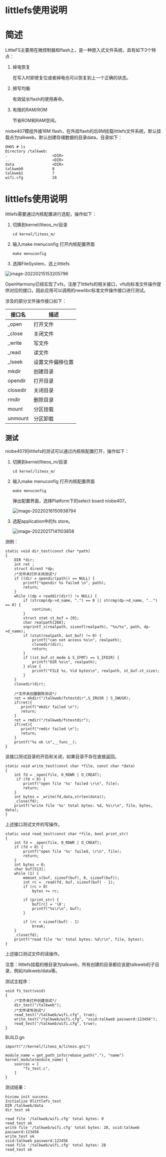 

# littlefs使用说明

# 简述

LittleFS主要用在微控制器和flash上，是一种嵌入式文件系统，具有如下3个特点：

1. 掉电恢复

   在写入时即使复位或者掉电也可以恢复到上一个正确的状态。

2. 擦写均衡

   有效延长flash的使用寿命。

3. 有限的RAM/ROM

   节省ROM和RAM空间。

niobe407模组外接16M flash，在外挂flash的后8M挂载littlefs文件系统，默认挂载点为talkweb，默认创建存储数据的目录data，目录如下：

```
OHOS # ls
Directory /talkweb:
.                    <DIR>
..                   <DIR>
data                 <DIR>
talkweb0             8
talkweb1             7
wifi.cfg             28
```



# littlefs使用说明

littlefs需要通过内核配置进行选配，操作如下：

1. 切换到kernel/liteos_m/目录

   ```
   cd kernel/liteos_m/
   ```

2. 输入make menuconfig 打开内核配置界面

   ```
   make menuconfig
   ```

3. 选择FileSystem，选上littlefs

![image-20220215153205796](figures/1.png)

OpenHarmony已经实现了vfs，注册了littlefs的相关接口，vfs向标准文件操作提供对应的接口，因此应用可以调用的newlibc标准文件操作接口进行测试。

涉及的部分文件操作接口如下：

| 接口名   | 描述             |
| -------- | ---------------- |
| _open    | 打开文件         |
| _close   | 关闭文件         |
| _write   | 写文件           |
| _read    | 读文件           |
| _lseek   | 设置文件偏移位置 |
| mkdir    | 创建目录         |
| opendir  | 打开目录         |
| closedir | 关闭目录         |
| rmdir    | 删除目录         |
| mount    | 分区挂载         |
| unmount  | 分区卸载         |

## 测试

niobe407的littlefs的测试可以通过内核核配置打开，操作如下：

1. 切换到kernel/liteos_m/目录

   ```
   cd kernel/liteos_m/
   ```

2. 输入make menuconfig 打开内核配置界面

   ```
   make menuconfig
   ```

   弹出配置界面，选择Platform下的select board niobe407。

   ![image-20220216150938794](figures/2.png)

3. 选配application中的fs store。

   ![image-20220217141103858](figures/3.png)

测例：

```
static void dir_test(const char *path)
{
    DIR *dir;
    int ret ;
    struct dirent *dp;
    /*文件夹打开关闭测试*/
    if ((dir = opendir(path)) == NULL) {
        printf("opendir %s failed \n", path);
        return;
    }
    while ((dp = readdir(dir)) != NULL) {
        if (strcmp(dp->d_name, ".") == 0 || strcmp(dp->d_name, "..") == 0) {
            continue;
        }
        struct stat st_buf = {0};
        char realpath[260];
        snprintf_s(realpath, sizeof(realpath), "%s/%s", path, dp->d_name);
        if (stat(realpath, &st_buf) != 0) {
            printf("can not access %s\n", realpath);
            closedir(dir);
            return;
        }
        if ((st_buf.st_mode & S_IFMT) == S_IFDIR) {
            printf("DIR %s\n", realpath);
        } else {
            printf("FILE %s, %ld bytes\n", realpath, st_buf.st_size);
        }
    }
    closedir(dir);

    /*文件夹创建删除测试*/
    ret = mkdir("/talkweb/fstestdir",S_IRUSR | S_IWUSR);
    if(ret){
       printf("mkdir failed \n");
       return; 
    }
    ret = rmdir("/talkweb/fstestdir");
    if(ret){
       printf("rmdir failed \n");
       return; 
    }
    printf("%s ok \n",__func__);
}
```

该接口测试目录的开启和关闭，如果目录不存在直接返回。

```
static void write_test(const char *file, const char *data)
{
    int fd = _open(file, O_RDWR | O_CREAT);
     if (fd < 0) {
        printf("open file '%s' failed \r\n", file);
        return;
    }
    int bytes = _write(fd,data,strlen(data));
    _close(fd);
    printf("write file '%s' total bytes: %d, %s\r\n", file, bytes, data);
}
```

上述接口测试文件的写操作。

```
static void read_test(const char *file, bool print_str)
{
    int fd = _open(file, O_RDWR | O_CREAT);
    if (fd < 0) {
        printf("open file '%s' failed, \r\n", file);
        return;
    }
    int bytes = 0;
    char buf[513];
    while (1) {
        memset_s(buf, sizeof(buf), 0, sizeof(buf));
        int rc = _read(fd, buf, sizeof(buf) - 1);
        if (rc > 0)
            bytes += rc;

        if (print_str) {
            buf[rc] = '\0';
            printf("%s\r\n", buf);
        }

        if (rc < sizeof(buf) - 1)
            break;
    }
    _close(fd);
    printf("read file '%s' total bytes: %d\r\n", file, bytes);
}
```

上述接口测试文件的读操作。

注意：littlefs挂载的根目录为talkweb，所有创建的目录都应该是talkweb的子目录，例如/talkweb/data等。

测试主程序：

```
void fs_test(void)
{
    /*文件夹打开创建测试*/
    dir_test("/talkweb");
    /*文件读写测试*/
    read_test("/talkweb/wifi.cfg", true);
    write_test("/talkweb/wifi.cfg", "ssid:talkweb password:123456");
    read_test("/talkweb/wifi.cfg", true);
}
```

BUILD.gn

```
import("//kernel/liteos_m/liteos.gni")

module_name = get_path_info(rebase_path("."), "name")
kernel_module(module_name) {
    sources = [
        "fs_test.c",
    ]
}
```

测试结果：

```
hiview init success.
Initialize 0littlefs_test
DIR /talkweb/data
dir_test ok

read file '/talkweb/wifi.cfg' total bytes: 0
read_test ok
write file '/talkweb/wifi.cfg' total bytes: 28, ssid:talkweb password:123456
write_test ok
ssid:talkweb password:123456
read file '/talkweb/wifi.cfg' total bytes: 28
read_test ok

```
